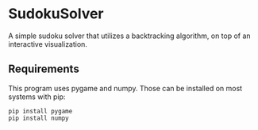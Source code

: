 # SudokuSolver
A simple sudoku solver that utilizes a backtracking algorithm, on top of an interactive visualization.

## Requirements
This program uses pygame and numpy. Those can be installed on most systems with pip:
```
pip install pygame
pip install numpy
```
